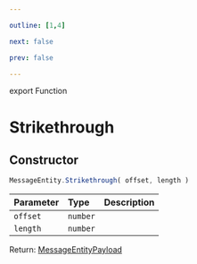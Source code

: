 ```yaml
---

outline: [1,4]

next: false

prev: false

---
```


export Function
# Strikethrough

## Constructor
 ```ts
 MessageEntity.Strikethrough( offset, length )
 ```
 
 | Parameter | Type | Description |
| :--- | :--- | :--- |
| `offset` | `number` | |
| `length` | `number` | |

Return: [MessageEntityPayload](../../../interfaces/MessageEntityPayload.md)

